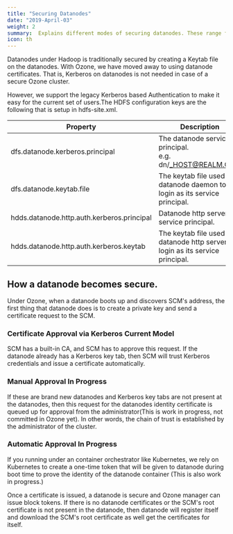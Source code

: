 ```yaml
---
title: "Securing Datanodes"
date: "2019-April-03"
weight: 2
summary:  Explains different modes of securing datanodes. These range from kerberos to auto approval.
icon: th
---
```

<!---
  Licensed to the Apache Software Foundation (ASF) under one or more
  contributor license agreements.  See the NOTICE file distributed with
  this work for additional information regarding copyright ownership.
  The ASF licenses this file to You under the Apache License, Version 2.0
  (the "License"); you may not use this file except in compliance with
  the License.  You may obtain a copy of the License at

      http://www.apache.org/licenses/LICENSE-2.0

  Unless required by applicable law or agreed to in writing, software
  distributed under the License is distributed on an "AS IS" BASIS,
  WITHOUT WARRANTIES OR CONDITIONS OF ANY KIND, either express or implied.
  See the License for the specific language governing permissions and
  limitations under the License.
-->


Datanodes under Hadoop is traditionally secured by creating a Keytab file on
the datanodes. With Ozone, we have moved away to using datanode
certificates. That is, Kerberos on datanodes is not needed in case of a
secure Ozone cluster.

However, we support the legacy Kerberos based Authentication to make it easy
for the current set of users.The HDFS configuration keys are the following
that is setup in  hdfs-site.xml.

Property|Description
--------|--------------
dfs.datanode.kerberos.principal|The datanode service principal. <br/> e.g. dn/_HOST@REALM.COM
dfs.datanode.keytab.file| The keytab file used by datanode daemon to login as its service principal.
hdds.datanode.http.auth.kerberos.principal| Datanode http server service principal.
hdds.datanode.http.auth.kerberos.keytab| The keytab file used by datanode http server to login as its service principal.


## How a datanode becomes secure.

Under Ozone, when a datanode boots up and discovers SCM's address, the first
thing that datanode does is to create a private key and send a certificate
request to the SCM.

<h3>Certificate Approval via Kerberos <span class="badge badge-secondary">Current Model</span></h3>
SCM has a built-in CA, and SCM has to approve this request. If the datanode
already has a Kerberos key tab, then SCM will trust Kerberos credentials and
issue a certificate automatically.


<h3>Manual Approval <span class="badge badge-primary">In Progress</span></h3>
If these are brand new datanodes and Kerberos key tabs are not present at the
datanodes, then this request for the datanodes identity certificate is
queued up for approval from the administrator(This is work in progress,
not committed in Ozone yet). In other words, the chain of trust is established
by the administrator of the cluster.

<h3>Automatic Approval <span class="badge badge-secondary">In Progress</span></h3>
If you running under an container orchestrator like  Kubernetes, we rely on
Kubernetes to create a one-time token that will be given to datanode during
boot time to prove the identity of the datanode container (This is also work
in progress.)


Once a certificate is issued, a datanode is secure and Ozone manager can
issue block tokens. If there is no datanode certificates or the SCM's root
certificate is not present in the datanode, then datanode will register
itself and download the SCM's root certificate as well get the certificates
for itself.
